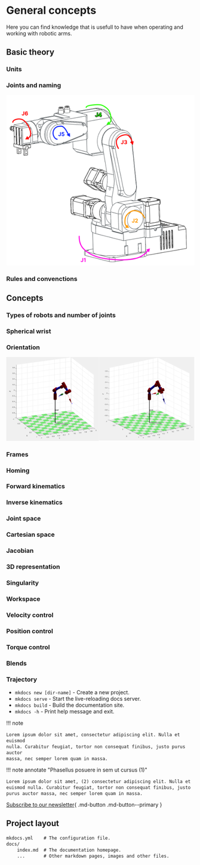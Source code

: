 # General concepts

Here you can find knowledge that is usefull to have when operating and working with robotic arms. 

## Basic theory
### Units 
### Joints and naming

<p align="center">
<img src="../assets/Joints.png" alt="drawing" width="800"/> <br />
</p>

### Rules and convenctions

## Concepts
### Types of robots and number of joints
### Spherical wrist
### Orientation 

<p align="center">
<img src="../assets/orientations.png" alt="drawing" width="800"/> <br />
</p>

### Frames
### Homing
### Forward kinematics
### Inverse kinematics
### Joint space
### Cartesian space
### Jacobian
### 3D representation
### Singularity
### Workspace
### Velocity control
### Position control
### Torque control
### Blends
### Trajectory






* `mkdocs new [dir-name]` - Create a new project.
* `mkdocs serve` - Start the live-reloading docs server.
* `mkdocs build` - Build the documentation site.
* `mkdocs -h` - Print help message and exit.

!!! note

    Lorem ipsum dolor sit amet, consectetur adipiscing elit. Nulla et euismod
    nulla. Curabitur feugiat, tortor non consequat finibus, justo purus auctor
    massa, nec semper lorem quam in massa.


!!! note annotate "Phasellus posuere in sem ut cursus (1)"

    Lorem ipsum dolor sit amet, (2) consectetur adipiscing elit. Nulla et
    euismod nulla. Curabitur feugiat, tortor non consequat finibus, justo
    purus auctor massa, nec semper lorem quam in massa.



[Subscribe to our newsletter](https://www.google.com/){ .md-button .md-button--primary }

## Project layout

    mkdocs.yml    # The configuration file.
    docs/
        index.md  # The documentation homepage.
        ...       # Other markdown pages, images and other files.